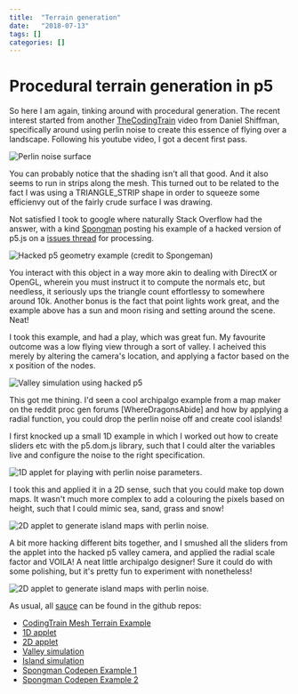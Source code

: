 ```yaml
---
title:  "Terrain generation"
date:   "2018-07-13"
tags: []
categories: []
---
```


# Procedural terrain generation in p5

So here I am again, tinking around with procedural generation. The recent interest started from another [TheCodingTrain](http://thecodingtrain.com/) video from Daniel Shiffman, specifically around using perlin noise to create this essence of flying over a landscape. Following his youtube video, I got a decent first pass.

![Perlin noise surface](/img/terrain/mesh_terrain.gif)

You can probably notice that the shading isn't all that good. And it also seems to run in strips along the mesh. This turned out to be related to the fact I was using a TRIANGLE_STRIP shape in order to squeeze some efficienvy out of the fairly crude surface I was drawing. 

Not satisfied I took to google where naturally Stack Overflow had the answer, with a kind [Spongman](https://github.com/Spongman) posting his example of a hacked version of p5.js on a [issues thread](https://github.com/processing/p5.js/issues/2609) for processing.

![Hacked p5 geometry example (credit to Spongeman)](https://user-images.githubusercontent.com/1088194/35747302-a1b8ba96-07fe-11e8-9edf-993d71b8fcf4.png)

You interact with this object in a way more akin to dealing with DirectX or OpenGL, wherein you must instruct it to compute the normals etc, but needless, it seriously ups the triangle count effortlessy to somewhere around 10k. Another bonus is the fact that point lights work great, and the example above has a sun and moon rising and setting around the scene. Neat!

I took this example, and had a play, which was great fun. My favourite outcome was a low flying view through a sort of valley. I acheived this merely by altering the camera's location, and applying a factor based on the x position of the nodes.

![Valley simulation using hacked p5](/img/terrain/valley_simulation.gif)

This got me thining. I'd seen a cool archipalgo example from a map maker on the reddit proc gen forums [WhereDragonsAbide] and how by applying a radial function, you could drop the perlin noise off and create cool islands!

I first knocked up a small 1D example in which I worked out how to create sliders etc with the p5.dom.js library, such that I could alter the variables live and configure the noise to the right specification.

![1D applet for playing with perlin noise parameters.](/img/terrain/noise_graph.gif)

I took this and applied it in a 2D sense, such that you could make top down maps. It wasn't much more complex to add a colouring the pixels based on height, such that I could mimic sea, sand, grass and snow!

![2D applet to generate island maps with perlin noise.](/img/terrain/noise_island.gif)

A bit more hacking different bits together, and I smushed all the sliders from the applet into the hacked p5 valley camera, and applied the radial scale factor and VOILA! A neat little archipalgo designer! Sure it could do with some polishing, but it's pretty fun to experiment with nonetheless! 

![2D applet to generate island maps with perlin noise.](/img/terrain/island_simulation.gif)

As usual, all [sauce](https://github.com/ThomasJackDalby/experimental) can be found in the github repos:

- [CodingTrain Mesh Terrain Example](https://github.com/ThomasJackDalby/experimental/procedural_generation/mesh_terrain)
- [1D applet](https://github.com/ThomasJackDalby/experimental/procedural_generation/noise_graph)
- [2D applet](https://github.com/ThomasJackDalby/experimental/procedural_generation/noise_island)
- [Valley simulation](https://github.com/ThomasJackDalby/experimental/procedural_generation/valley_simulation)
- [Island simulation](https://github.com/ThomasJackDalby/experimental/procedural_generation/island_simulation)
- [Spongman Codepen Example 1](https://codepen.io/Spongman/pen/rJOoJa?editors=0010)
- [Spongman Codepen Example 2](https://codepen.io/Spongman/pen/NyGZZy?editors=1010)